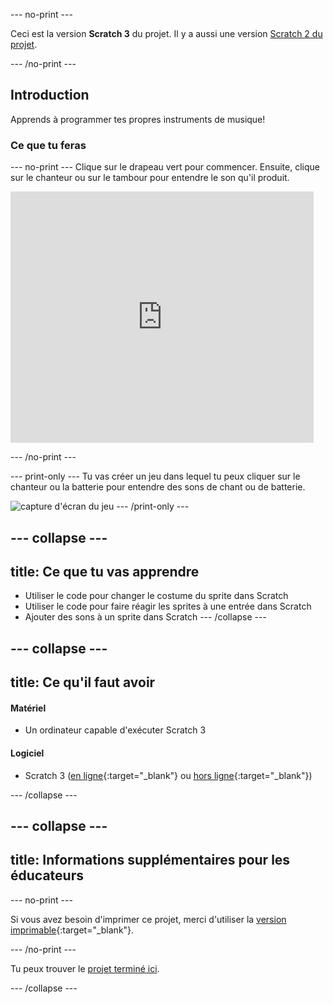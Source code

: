 --- no-print ---

Ceci est la version **Scratch 3** du projet. Il y a aussi une version [Scratch 2 du projet](https://projects.raspberrypi.org/fr-FR/projects/rock-band-scratch2).

--- /no-print ---

## Introduction

Apprends à programmer tes propres instruments de musique!

### Ce que tu feras

--- no-print --- Clique sur le drapeau vert pour commencer. Ensuite, clique sur le chanteur ou sur le tambour pour entendre le son qu'il produit.

<div class="scratch-preview">
  <iframe allowtransparency="true" width="485" height="402" src="https://scratch.mit.edu/projects/embed/276872220/?autostart=false" frameborder="0" scrolling="no"></iframe>
</div>

--- /no-print ---

--- print-only --- Tu vas créer un jeu dans lequel tu peux cliquer sur le chanteur ou la batterie pour entendre des sons de chant ou de batterie.

![capture d'écran du jeu](images/demo.png) --- /print-only ---

--- collapse ---
---
title: Ce que tu vas apprendre
---

+ Utiliser le code pour changer le costume du sprite dans Scratch
+ Utiliser le code pour faire réagir les sprites à une entrée dans Scratch
+ Ajouter des sons à un sprite dans Scratch 
--- /collapse ---

--- collapse ---
---
title: Ce qu'il faut avoir
---

#### Matériel

+ Un ordinateur capable d'exécuter Scratch 3

#### Logiciel

+ Scratch 3 ([en ligne](https://rpf.io/scratchon){:target="_blank"} ou [hors ligne](https://rpf.io/scratchoff){:target="_blank"})

--- /collapse ---

--- collapse ---
---
title: Informations supplémentaires pour les éducateurs
---

--- no-print ---

Si vous avez besoin d'imprimer ce projet, merci d'utiliser la [version imprimable](https://projects.raspberrypi.org/fr-FR/projects/rock-band/print){:target="_blank"}.

--- /no-print ---

Tu peux trouver le [projet terminé ici](https://rpf.io/p/fr-FR/rock-band-get).

--- /collapse ---